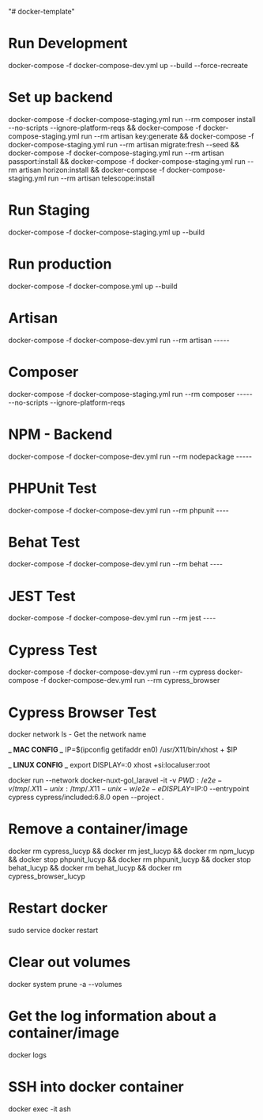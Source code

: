 "# docker-template"

# Run Development

docker-compose -f docker-compose-dev.yml up --build --force-recreate

# Set up backend

docker-compose -f docker-compose-staging.yml run --rm composer install --no-scripts --ignore-platform-reqs &&
docker-compose -f docker-compose-staging.yml run --rm artisan key:generate &&
docker-compose -f docker-compose-staging.yml run --rm artisan migrate:fresh --seed &&
docker-compose -f docker-compose-staging.yml run --rm artisan passport:install &&
docker-compose -f docker-compose-staging.yml run --rm artisan horizon:install &&
docker-compose -f docker-compose-staging.yml run --rm artisan telescope:install

# Run Staging

docker-compose -f docker-compose-staging.yml up --build

# Run production

docker-compose -f docker-compose.yml up --build

# Artisan

docker-compose -f docker-compose-dev.yml run --rm artisan -----

# Composer

docker-compose -f docker-compose-staging.yml run --rm composer ----- --no-scripts --ignore-platform-reqs

# NPM - Backend

docker-compose -f docker-compose-dev.yml run --rm nodepackage -----

# PHPUnit Test

docker-compose -f docker-compose-dev.yml run --rm phpunit ----

# Behat Test

docker-compose -f docker-compose-dev.yml run --rm behat ----

# JEST Test

docker-compose -f docker-compose-dev.yml run --rm jest ----

# Cypress Test

docker-compose -f docker-compose-dev.yml run --rm cypress
docker-compose -f docker-compose-dev.yml run --rm cypress_browser

# Cypress Browser Test

docker network ls - Get the network name

**_ MAC CONFIG _**
IP=$(ipconfig getifaddr en0)
/usr/X11/bin/xhost + $IP

**_ LINUX CONFIG _**
export DISPLAY=:0
xhost +si:localuser:root

docker run --network docker-nuxt-gol_laravel -it -v $PWD:/e2e -v /tmp/.X11-unix:/tmp/.X11-unix -w /e2e -e DISPLAY=$IP:0 --entrypoint cypress cypress/included:6.8.0 open --project .

# Remove a container/image

docker rm cypress_lucyp && docker rm jest_lucyp && docker rm npm_lucyp && docker stop phpunit_lucyp && docker rm phpunit_lucyp && docker stop behat_lucyp && docker rm behat_lucyp && docker rm cypress_browser_lucyp

# Restart docker

sudo service docker restart

# Clear out volumes

docker system prune -a --volumes

# Get the log information about a container/image

docker logs <id>

# SSH into docker container

docker exec -it <name> ash
